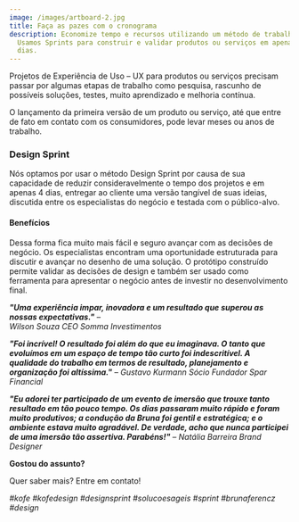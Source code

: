 ```yaml
---
image: /images/artboard-2.jpg
title: Faça as pazes com o cronograma
description: Economize tempo e recursos utilizando um método de trabalho ágil.
  Usamos Sprints para construir e validar produtos ou serviços em apenas quatro
  dias.
---
```

Projetos de Experiência de Uso – UX para produtos ou serviços precisam passar por algumas etapas de trabalho como pesquisa, rascunho de possíveis soluções, testes, muito aprendizado e melhoria contínua.

O lançamento da primeira versão de um produto ou serviço, até que entre de fato em contato com os consumidores, pode levar meses ou anos de trabalho. 

### **Design Sprint**

Nós optamos por usar o método Design Sprint por causa de sua capacidade de reduzir consideravelmente o tempo dos projetos e em apenas 4 dias, entregar ao cliente uma versão tangível de suas ideias, discutida entre os especialistas do negócio e testada com o público-alvo.

#### Benefícios

Dessa forma fica muito mais fácil e seguro avançar com as decisões de negócio. Os especialistas encontram uma oportunidade estruturada para discutir e avançar no desenho de uma solução. O protótipo construído permite validar as decisões de design e também ser usado como ferramenta para apresentar o negócio antes de investir no desenvolvimento final. 

***"Uma experiência impar, inovadora e um resultado que superou as nossas expectativas."** –* \
*Wilson Souza CEO Somma Investimentos*

***"Foi incrível! O resultado foi além do que eu imaginava. O tanto que evoluímos em um espaço de tempo tão curto foi indescritível. A qualidade do trabalho em termos de resultado, planejamento e organização foi altíssima."** – Gustavo Kurmann Sócio Fundador Spar Financial*

***"Eu adorei ter participado de um evento de imersão que trouxe tanto resultado em tão pouco tempo. Os dias passaram muito rápido e foram muito produtivos; a condução da Bruna foi gentil e estratégica; e o ambiente estava muito agradável. De verdade, acho que nunca participei de uma imersão tão assertiva. Parabéns!"** – Natália Barreira Brand Designer*

**Gostou do assunto?**

Quer saber mais? Entre em contato!

*\#kofe #kofedesign #designsprint #solucoesageis #sprint #brunaferencz #design*